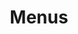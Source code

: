 ---
layout: docs
title: Menus
description: A quick summary of how to use the Wiki
category: how-to-use
---